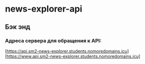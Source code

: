 # news-explorer-api

## Бэк энд

### Адреса сервера для обращения к API:

[https://api.sm2-news-explorer.students.nomoredomains.icu]
[https://www.api.sm2-news-explorer.students.nomoredomains.icu]
